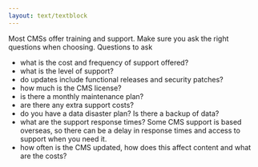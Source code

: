 ```yaml
---
layout: text/textblock
---
```

Most CMSs offer training and support. Make sure you ask the right questions when choosing. 
Questions to ask
- what is the cost and frequency of support offered?
- what is the level of support? 
- do updates include functional releases and security patches? 
- how much is the CMS license?
- is there a monthly maintenance plan?
- are there any extra support costs?
- do you have a data disaster plan? Is there a backup of data?
- what are the support response times? Some CMS support is based overseas, so there can be a delay in response times and access to support when you need it.
- how often is the CMS updated, how does this affect content and what are the costs?


